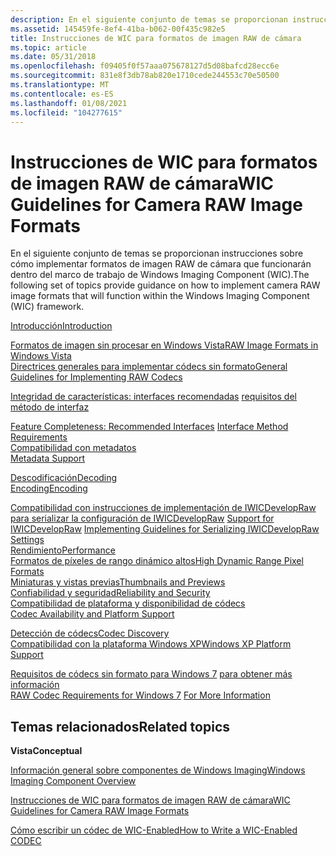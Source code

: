 ```yaml
---
description: En el siguiente conjunto de temas se proporcionan instrucciones sobre cómo implementar formatos de imagen RAW de cámara que funcionarán dentro del marco de trabajo de Windows Imaging Component (WIC).
ms.assetid: 145459fe-8ef4-41ba-b062-00f435c982e5
title: Instrucciones de WIC para formatos de imagen RAW de cámara
ms.topic: article
ms.date: 05/31/2018
ms.openlocfilehash: f09405f0f57aaa075678127d5d08bafcd28ecc6e
ms.sourcegitcommit: 831e8f3db78ab820e1710cede244553c70e50500
ms.translationtype: MT
ms.contentlocale: es-ES
ms.lasthandoff: 01/08/2021
ms.locfileid: "104277615"
---
```

# <a name="wic-guidelines-for-camera-raw-image-formats"></a><span data-ttu-id="821cb-103">Instrucciones de WIC para formatos de imagen RAW de cámara</span><span class="sxs-lookup"><span data-stu-id="821cb-103">WIC Guidelines for Camera RAW Image Formats</span></span>

<span data-ttu-id="821cb-104">En el siguiente conjunto de temas se proporcionan instrucciones sobre cómo implementar formatos de imagen RAW de cámara que funcionarán dentro del marco de trabajo de Windows Imaging Component (WIC).</span><span class="sxs-lookup"><span data-stu-id="821cb-104">The following set of topics provide guidance on how to implement camera RAW image formats that will function within the Windows Imaging Component (WIC) framework.</span></span>

<dl>

[<span data-ttu-id="821cb-105">Introducción</span><span class="sxs-lookup"><span data-stu-id="821cb-105">Introduction</span></span>](-wic-rawguidelines-intro.md)  
<dl>

[<span data-ttu-id="821cb-106">Formatos de imagen sin procesar en Windows Vista</span><span class="sxs-lookup"><span data-stu-id="821cb-106">RAW Image Formats in Windows Vista</span></span>](-wic-rawguidelines-intro-vista.md)  
[<span data-ttu-id="821cb-107">Directrices generales para implementar códecs sin formato</span><span class="sxs-lookup"><span data-stu-id="821cb-107">General Guidelines for Implementing RAW Codecs</span></span>](-wic-rawguidelines-intro-implement.md)  
<span data-ttu-id="821cb-108"></dl> </dd> <a href="-wic-rawguidelines-feature-complete.md">Integridad de características: interfaces recomendadas</a> [requisitos del método de interfaz](-wic-rawguidelines-iface-reqs.md)</span><span class="sxs-lookup"><span data-stu-id="821cb-108"></dl> </dd> <a href="-wic-rawguidelines-feature-complete.md">Feature Completeness: Recommended Interfaces</a> [Interface Method Requirements](-wic-rawguidelines-iface-reqs.md)</span></span>  
<span data-ttu-id="821cb-109">[Compatibilidad con metadatos](-wic-rawguidelines-metadata.md)  
</span><span class="sxs-lookup"><span data-stu-id="821cb-109">[Metadata Support](-wic-rawguidelines-metadata.md)  
</span></span><dl>

[<span data-ttu-id="821cb-110">Descodificación</span><span class="sxs-lookup"><span data-stu-id="821cb-110">Decoding</span></span>](-wic-rawguidelines-metadata-decoding.md)  
[<span data-ttu-id="821cb-111">Encoding</span><span class="sxs-lookup"><span data-stu-id="821cb-111">Encoding</span></span>](-wic-rawguidelines-metadata-encoding.md)  
<span data-ttu-id="821cb-112"></dl> </dd> <a href="/windows/desktop/wic/-wic-rawguidelines-iwicdevelopraw">Compatibilidad con instrucciones de implementación de IWICDevelopRaw</a> [para serializar la configuración de IWICDevelopRaw](-wic-rawguidelines-iwicdevelopraw-serializing.md)</span><span class="sxs-lookup"><span data-stu-id="821cb-112"></dl> </dd> <a href="/windows/desktop/wic/-wic-rawguidelines-iwicdevelopraw">Support for IWICDevelopRaw</a> [Implementing Guidelines for Serializing IWICDevelopRaw Settings](-wic-rawguidelines-iwicdevelopraw-serializing.md)</span></span>  
[<span data-ttu-id="821cb-113">Rendimiento</span><span class="sxs-lookup"><span data-stu-id="821cb-113">Performance</span></span>](-wic-rawguidelines-performance.md)  
[<span data-ttu-id="821cb-114">Formatos de píxeles de rango dinámico altos</span><span class="sxs-lookup"><span data-stu-id="821cb-114">High Dynamic Range Pixel Formats</span></span>](-wic-rawguidelines-hdr-formats.md)  
[<span data-ttu-id="821cb-115">Miniaturas y vistas previas</span><span class="sxs-lookup"><span data-stu-id="821cb-115">Thumbnails and Previews</span></span>](-wic-rawguidelines-thumbnail-previews.md)  
[<span data-ttu-id="821cb-116">Confiabilidad y seguridad</span><span class="sxs-lookup"><span data-stu-id="821cb-116">Reliability and Security</span></span>](-wic-rawguidelines-reliability-security.md)  
<span data-ttu-id="821cb-117">[Compatibilidad de plataforma y disponibilidad de códecs](-wic-rawguidelines-availability.md)  
</span><span class="sxs-lookup"><span data-stu-id="821cb-117">[Codec Availability and Platform Support](-wic-rawguidelines-availability.md)  
</span></span><dl>

[<span data-ttu-id="821cb-118">Detección de códecs</span><span class="sxs-lookup"><span data-stu-id="821cb-118">Codec Discovery</span></span>](-wic-rawguidelines-availability.md)  
[<span data-ttu-id="821cb-119">Compatibilidad con la plataforma Windows XP</span><span class="sxs-lookup"><span data-stu-id="821cb-119">Windows XP Platform Support</span></span>](-wic-rawguidelines-availability.md)  
<span data-ttu-id="821cb-120"></dl> </dd> <a href="-wic-rawguidelines-win7.md">Requisitos de códecs sin formato para Windows 7</a> [para obtener más información](-wic-rawguidelines-moreinfo.md)  
</span><span class="sxs-lookup"><span data-stu-id="821cb-120"></dl> </dd> <a href="-wic-rawguidelines-win7.md">RAW Codec Requirements for Windows 7</a> [For More Information](-wic-rawguidelines-moreinfo.md)  
</span></span></dl>

## <a name="related-topics"></a><span data-ttu-id="821cb-121">Temas relacionados</span><span class="sxs-lookup"><span data-stu-id="821cb-121">Related topics</span></span>

<dl> <dt>

<span data-ttu-id="821cb-122">**Vista**</span><span class="sxs-lookup"><span data-stu-id="821cb-122">**Conceptual**</span></span>
</dt> <dt>

[<span data-ttu-id="821cb-123">Información general sobre componentes de Windows Imaging</span><span class="sxs-lookup"><span data-stu-id="821cb-123">Windows Imaging Component Overview</span></span>](-wic-about-windows-imaging-codec.md)
</dt> <dt>

[<span data-ttu-id="821cb-124">Instrucciones de WIC para formatos de imagen RAW de cámara</span><span class="sxs-lookup"><span data-stu-id="821cb-124">WIC Guidelines for Camera RAW Image Formats</span></span>](-wic-rawguidelines.md)
</dt> <dt>

[<span data-ttu-id="821cb-125">Cómo escribir un códec de WIC-Enabled</span><span class="sxs-lookup"><span data-stu-id="821cb-125">How to Write a WIC-Enabled CODEC</span></span>](-wic-howtowriteacodec.md)
</dt> </dl>

 

 
